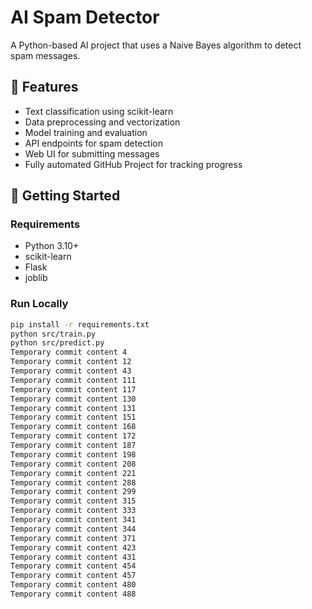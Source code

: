 # AI Spam Detector

A Python-based AI project that uses a Naive Bayes algorithm to detect spam messages.

## 📌 Features
- Text classification using scikit-learn
- Data preprocessing and vectorization
- Model training and evaluation
- API endpoints for spam detection
- Web UI for submitting messages
- Fully automated GitHub Project for tracking progress

## 🚀 Getting Started

### Requirements
- Python 3.10+
- scikit-learn
- Flask
- joblib

### Run Locally
```bash
pip install -r requirements.txt
python src/train.py
python src/predict.py
Temporary commit content 4
Temporary commit content 12
Temporary commit content 43
Temporary commit content 111
Temporary commit content 117
Temporary commit content 130
Temporary commit content 131
Temporary commit content 151
Temporary commit content 168
Temporary commit content 172
Temporary commit content 187
Temporary commit content 198
Temporary commit content 208
Temporary commit content 221
Temporary commit content 288
Temporary commit content 299
Temporary commit content 315
Temporary commit content 333
Temporary commit content 341
Temporary commit content 344
Temporary commit content 371
Temporary commit content 423
Temporary commit content 431
Temporary commit content 454
Temporary commit content 457
Temporary commit content 480
Temporary commit content 488
